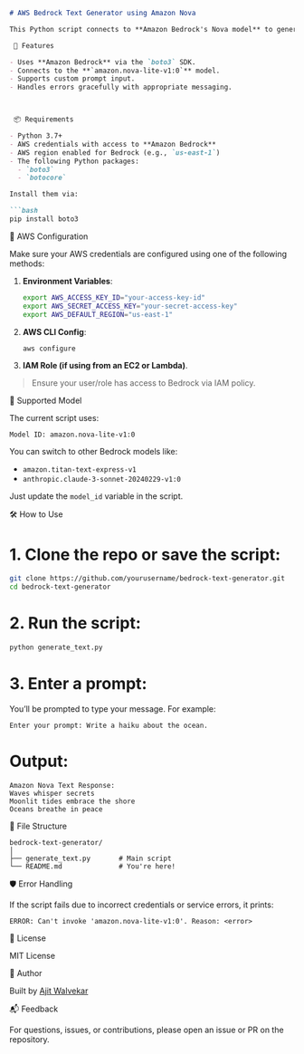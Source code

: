 

````markdown
# AWS Bedrock Text Generator using Amazon Nova

This Python script connects to **Amazon Bedrock's Nova model** to generate high-quality AI responses based on user input. It demonstrates how to use the `converse` API to send text prompts and receive AI-generated text responses.

 🚀 Features

- Uses **Amazon Bedrock** via the `boto3` SDK.
- Connects to the **`amazon.nova-lite-v1:0`** model.
- Supports custom prompt input.
- Handles errors gracefully with appropriate messaging.



 📦 Requirements

- Python 3.7+
- AWS credentials with access to **Amazon Bedrock**
- AWS region enabled for Bedrock (e.g., `us-east-1`)
- The following Python packages:
  - `boto3`
  - `botocore`

Install them via:

```bash
pip install boto3
````



 🔐 AWS Configuration

Make sure your AWS credentials are configured using one of the following methods:

1. **Environment Variables**:

   ```bash
   export AWS_ACCESS_KEY_ID="your-access-key-id"
   export AWS_SECRET_ACCESS_KEY="your-secret-access-key"
   export AWS_DEFAULT_REGION="us-east-1"
   ```

2. **AWS CLI Config**:

   ```bash
   aws configure
   ```

3. **IAM Role (if using from an EC2 or Lambda)**.

> Ensure your user/role has access to Bedrock via IAM policy.



 🧠 Supported Model

The current script uses:

```
Model ID: amazon.nova-lite-v1:0
```

You can switch to other Bedrock models like:

* `amazon.titan-text-express-v1`
* `anthropic.claude-3-sonnet-20240229-v1:0`

Just update the `model_id` variable in the script.



 🛠️ How to Use

# 1. Clone the repo or save the script:

```bash
git clone https://github.com/yourusername/bedrock-text-generator.git
cd bedrock-text-generator
```

# 2. Run the script:

```bash
python generate_text.py
```

# 3. Enter a prompt:

You’ll be prompted to type your message. For example:

```
Enter your prompt: Write a haiku about the ocean.
```

# Output:

```
Amazon Nova Text Response:
Waves whisper secrets  
Moonlit tides embrace the shore  
Oceans breathe in peace
```



 🧩 File Structure

```
bedrock-text-generator/
│
├── generate_text.py       # Main script
└── README.md              # You're here!
```



 🛡️ Error Handling

If the script fails due to incorrect credentials or service errors, it prints:

```
ERROR: Can't invoke 'amazon.nova-lite-v1:0'. Reason: <error>
```



 📜 License

MIT License



 🤝 Author

Built by [Ajit Walvekar](https://github.com/yourusername)



 📬 Feedback

For questions, issues, or contributions, please open an issue or PR on the repository.

